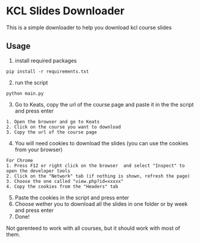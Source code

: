 # KCL Slides Downloader
This is a simple downloader to help you download kcl course slides

## Usage

1. install required packages
```
pip install -r requirements.txt
```
2. run the script
```
python main.py
```
3. Go to Keats, copy the url of the course page and paste it in the the script and press enter
```
1. Open the browser and go to Keats
2. Click on the course you want to download
3. Copy the url of the course page
```
4. You will need cookies to download the slides (you can use the cookies from your browser)
```
For Chrome
1. Press F12 or right click on the browser  and select "Inspect" to open the developer tools
2. Click on the "Network" tab (if nothing is shown, refresh the page)
3. Choose the one called "view.php?id=xxxxx"
4. Copy the cookies from the "Headers" tab
```
5. Paste the cookies in the script and press enter
6. Choose wether you to download all the slides in one folder or by week and press enter
7. Done!

Not garenteed to work with all courses, but it should work with most of them.
